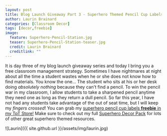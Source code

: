 ```yaml
---
layout: post
title: Blog Launch Giveaway Part 3 - Superhero Themed Pencil Cup Labels
author: Laurin Brainard
categories: [Classroom Decor]
tags: [decor,freebie]
image:
  feature: Superhero-Pencil-Station.jpg
  teaser: Superhero-Pencil-Station-teaser.jpg
  credit: Laurin Brainard
  creditlink: ""
---
```

 It is day three of my blog launch giveaway series and today I bring you a free classroom management strategy. Sometimes I have nightmares at night about all the time a student wastes when he or she does not know how to find materials. You know the one... The student who sits at his or her desk doing *absolutely nothing* because they can't find a pencil. To win the pencil war in my classroom, I allow students to take a sharpened pencil anytime they need one as long as they return a dull pencil. So far this year, I have not had any students take advantage of the out of seat time, but I will keep my _fingers crossed_! You can grab my [superhero pencil cup labels **freebie** in my TpT Store!](https://www.teacherspayteachers.com/Product/Superhero-Themed-Pencil-Sharpened-and-Unsharpened-LabelsSigns-3237664) Make sure to check out my full [Superhero Decor Pack](https://www.teacherspayteachers.com/Product/Superhero-Themed-Classroom-Decor-Pack-BUNDLE-3255953) for lots of other great superhero themed resources.

 ![Laurin]({{ site.github.url }}/assets/img/laurin.jpg)